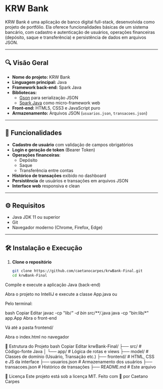 # KRW Bank

KRW Bank é uma aplicação de banco digital full-stack, desenvolvida como projeto de portfólio. Ela oferece funcionalidades básicas de um sistema bancário, com cadastro e autenticação de usuários, operações financeiras (depósito, saque e transferência) e persistência de dados em arquivos JSON.

---

## 🔍 Visão Geral

- **Nome do projeto:** KRW Bank  
- **Linguagem principal:** Java  
- **Framework back-end:** Spark Java  
- **Bibliotecas:**  
  - [Gson](https://github.com/google/gson) para serialização JSON  
  - [Spark Java](https://sparkjava.com/) como micro-framework web  
- **Front-end:** HTML5, CSS3 e JavaScript puro  
- **Armazenamento:** Arquivos JSON (`usuarios.json`, `transacoes.json`)  

---

## 🚀 Funcionalidades

- **Cadastro de usuário** com validação de campos obrigatórios  
- **Login e geração de token** (Bearer Token)  
- **Operações financeiras**:  
  - Depósito  
  - Saque  
  - Transferência entre contas  
- **Histórico de transações** exibido no dashboard  
- **Persistência** de usuários e transações em arquivos JSON  
- **Interface web** responsiva e clean  

---

## ⚙️ Requisitos

- Java JDK 11 ou superior  
- Git  
- Navegador moderno (Chrome, Firefox, Edge)  

---

## 🛠️ Instalação e Execução

1. **Clone o repositório**  
   ```bash
   git clone https://github.com/caetanocarpes/krwBank-Final.git
   cd krwBank-Final
Compile e execute a aplicação Java (back-end)

Abra o projeto no IntelliJ e execute a classe App.java
ou

Pelo terminal:

bash
Copiar
Editar
javac -cp "lib/*" -d bin src/**/*.java
java -cp "bin:lib/*" app.App
Abra o front-end

Vá até a pasta frontend/

Abra o index.html no navegador

📁 Estrutura do Projeto
bash
Copiar
Editar
krwBank-Final/
├── src/                  # Código-fonte Java
│   └── app/              # Lógica de rotas e views
├── model/                # Classes de domínio (Usuário, Transação etc.)
├── frontend/             # HTML, CSS e JS da interface
├── usuarios.json         # Armazenamento dos usuários
├── transacoes.json       # Histórico de transações
├── README.md             # Este arquivo

📄 Licença
Este projeto está sob a licença MIT.
Feito com 💙 por Caetano Carpes
